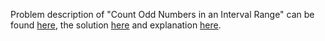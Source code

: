 Problem description of "Count Odd Numbers in an Interval Range" can be found [here](https://leetcode.com/problems/count-number-of-distinct-integers-after-reverse-operations/description/), 
the solution [here](https://github.com/aurimas13/Solutions-To-Problems/blob/main/LeetCode/Python%20Solutions/Count%20Number%20of%20Distinct%20Integers%20After%20Reverse%20Operations/count.py)
and explanation [here](https://leetcode.com/problems/count-number-of-distinct-integers-after-reverse-operations/solutions/3182372/python-solution-short/).




